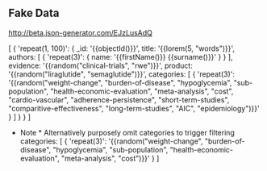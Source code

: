 
## Fake Data
http://beta.json-generator.com/EJzLusAdQ

[
  {
    'repeat(1, 100)': {
      _id: '{{objectId()}}',
      title: '{{lorem(5, "words")}}',
      authors: [
        {
          'repeat(3)': {
            name: '{{firstName()}} {{surname()}}'
          }
        }
      ],
      evidence: '{{random("clinical-trials", "rwe")}}',
      product: '{{random("liraglutide", "semaglutide")}}',
      categories: 
      [
        {
          'repeat(3)':  '{{random("weight-change", "burden-of-disease", "hypoglycemia", "sub-population", "health-economic-evaluation", "meta-analysis", "cost", "cardio-vascular", "adherence-persistence", "short-term-studies", "comparitive-effectiveness", "long-term-studies", "AIC", "epidemiology")}}'
        }
      ]
    }
  }
]

* Note * Alternatively purposely omit categories to trigger filtering
categories: 
[
  {
    'repeat(3)':  '{{random("weight-change", "burden-of-disease", "hypoglycemia", "sub-population", "health-economic-evaluation", "meta-analysis", "cost")}}'
  }
]